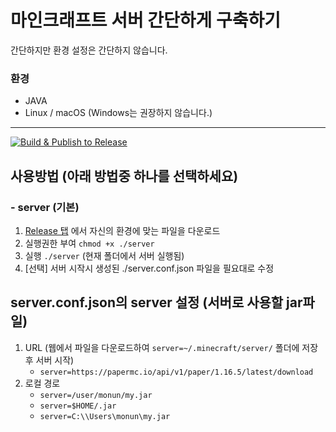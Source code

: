 # 마인크래프트 서버 간단하게 구축하기

간단하지만 환경 설정은 간단하지 않습니다.

### 환경

- JAVA
- Linux / macOS (Windows는 권장하지 않습니다.)

---

[![Build & Publish to Release](https://github.com/aroxu/server-script/actions/workflows/main.yml/badge.svg)](https://github.com/aroxu/server-script/actions/workflows/main.yml)

## 사용방법 (아래 방법중 하나를 선택하세요)

### - server (기본)

1. [Release 탭](https://github.com/monun/server-script/releases) 에서 자신의 환경에 맞는 파일을 다운로드
2. 실행권한 부여 `chmod +x ./server`
3. 실행 `./server` (현재 폴더에서 서버 실행됨)
4. [선택] 서버 시작시 생성된 ./server.conf.json 파일을 필요대로 수정

## server.conf.json의 server 설정 (서버로 사용할 jar파일)

1. URL (웹에서 파일을 다운로드하여 `server=~/.minecraft/server/` 폴더에 저장 후 서버 시작)
   - `server=https://papermc.io/api/v1/paper/1.16.5/latest/download`
2. 로컬 경로
   - `server=/user/monun/my.jar`
   - `server=$HOME/.jar`
   - `server=C:\\Users\monun\my.jar`
